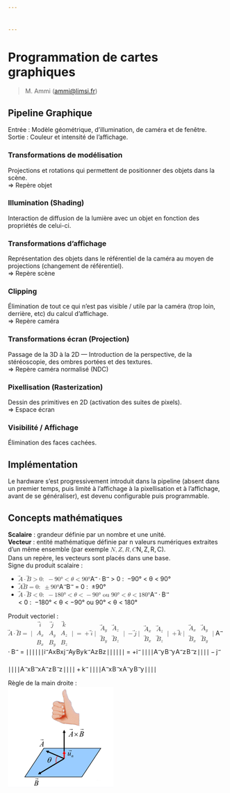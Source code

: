 ```yaml
---


---
```


<h1 id="programmation-de-cartes-graphiques">Programmation de cartes graphiques</h1>
<blockquote>
<p>M. Ammi (<a href="mailto:ammi@limsi.fr">ammi@limsi.fr</a>)</p>
</blockquote>
<h2 id="pipeline-graphique">Pipeline Graphique</h2>
<p>Entrée : Modèle géométrique, d’illumination, de caméra et de fenêtre.<br>
Sortie : Couleur et intensité de l’affichage.</p>
<h3 id="transformations-de-modélisation">Transformations de modélisation</h3>
<p>Projections et rotations qui permettent de positionner des objets dans la scène.<br>
⇒ Repère objet</p>
<h3 id="illumination-shading">Illumination (Shading)</h3>
<p>Interaction de diffusion de la lumière avec un objet en fonction des propriétés de celui-ci.</p>
<h3 id="transformations-daffichage">Transformations d’affichage</h3>
<p>Représentation des objets dans le référentiel de la caméra au moyen de projections (changement de référentiel).<br>
⇒ Repère scène</p>
<h3 id="clipping">Clipping</h3>
<p>Élimination de tout ce qui n’est pas visible / utile par la caméra (trop loin, derrière, etc) du calcul d’affichage.<br>
⇒ Repère caméra</p>
<h3 id="transformations-écran-projection">Transformations écran (Projection)</h3>
<p>Passage de la 3D à la 2D — Introduction de la perspective, de la stéréoscopie, des ombres portées et des textures.<br>
⇒ Repère caméra normalisé (NDC)</p>
<h3 id="pixellisation-rasterization">Pixellisation (Rasterization)</h3>
<p>Dessin des primitives en 2D (activation des suites de pixels).<br>
⇒ Espace écran</p>
<h3 id="visibilité--affichage">Visibilité / Affichage</h3>
<p>Élimination des faces cachées.</p>
<h2 id="implémentation">Implémentation</h2>
<p>Le hardware s’est progressivement introduit dans la pipeline (absent dans un premier temps, puis limité à l’affichage à la pixellisation et à l’affichage, avant de se généraliser), est devenu configurable puis programmable.</p>
<h2 id="concepts-mathématiques">Concepts mathématiques</h2>
<p><strong>Scalaire</strong> : grandeur définie par un nombre et une unité.<br>
<strong>Vecteur</strong> : entité mathématique définie par n valeurs numériques extraites d’un même ensemble (par exemple <span class="katex--inline"><span class="katex"><span class="katex-mathml"><math><semantics><mrow><mi mathvariant="double-struck">N</mi><mo separator="true">,</mo><mi mathvariant="double-struck">Z</mi><mo separator="true">,</mo><mi mathvariant="double-struck">R</mi><mo separator="true">,</mo><mi mathvariant="double-struck">C</mi></mrow><annotation encoding="application/x-tex">\mathbb N, \mathbb Z, \mathbb R, \mathbb C</annotation></semantics></math></span><span class="katex-html" aria-hidden="true"><span class="base"><span class="strut" style="height: 0.88333em; vertical-align: -0.19444em;"></span><span class="mord mathbb">N</span><span class="mpunct">,</span><span class="mspace" style="margin-right: 0.166667em;"></span><span class="mord mathbb">Z</span><span class="mpunct">,</span><span class="mspace" style="margin-right: 0.166667em;"></span><span class="mord mathbb">R</span><span class="mpunct">,</span><span class="mspace" style="margin-right: 0.166667em;"></span><span class="mord mathbb">C</span></span></span></span></span>).<br>
Dans un repère, les vecteurs sont placés dans une base.<br>
Signe du produit scalaire :</p>
<ul>
<li><span class="katex--inline"><span class="katex"><span class="katex-mathml"><math><semantics><mrow><mover accent="true"><mi>A</mi><mo>⃗</mo></mover><mo>⋅</mo><mover accent="true"><mi>B</mi><mo>⃗</mo></mover><mo>&gt;</mo><mn>0</mn><mo>:</mo><mtext>&nbsp;</mtext><mo>−</mo><mn>90</mn><mi mathvariant="normal">°</mi><mo>&lt;</mo><mi>θ</mi><mo>&lt;</mo><mn>90</mn><mi mathvariant="normal">°</mi></mrow><annotation encoding="application/x-tex">\vec A \cdot \vec B \gt 0 : \ -90° \lt \theta \lt 90°</annotation></semantics></math></span><span class="katex-html" aria-hidden="true"><span class="base"><span class="strut" style="height: 0.96633em; vertical-align: 0em;"></span><span class="mord accent"><span class="vlist-t"><span class="vlist-r"><span class="vlist" style="height: 0.96633em;"><span class="" style="top: -3em;"><span class="pstrut" style="height: 3em;"></span><span class="mord mathdefault">A</span></span><span class="" style="top: -3.25233em;"><span class="pstrut" style="height: 3em;"></span><span class="accent-body" style="left: -0.09661em;"><span class="overlay" style="height: 0.714em; width: 0.471em;"><svg width="0.471em" height="0.714em" style="width:0.471em" viewBox="0 0 471 714" preserveAspectRatio="xMinYMin"><path d="M377 20c0-5.333 1.833-10 5.5-14S391 0 397 0c4.667 0 8.667 1.667 12 5
3.333 2.667 6.667 9 10 19 6.667 24.667 20.333 43.667 41 57 7.333 4.667 11
10.667 11 18 0 6-1 10-3 12s-6.667 5-14 9c-28.667 14.667-53.667 35.667-75 63
-1.333 1.333-3.167 3.5-5.5 6.5s-4 4.833-5 5.5c-1 .667-2.5 1.333-4.5 2s-4.333 1
-7 1c-4.667 0-9.167-1.833-13.5-5.5S337 184 337 178c0-12.667 15.667-32.333 47-59
H213l-171-1c-8.667-6-13-12.333-13-19 0-4.667 4.333-11.333 13-20h359
c-16-25.333-24-45-24-59z"></path></svg></span></span></span></span></span></span></span><span class="mspace" style="margin-right: 0.222222em;"></span><span class="mbin">⋅</span><span class="mspace" style="margin-right: 0.222222em;"></span></span><span class="base"><span class="strut" style="height: 1.00543em; vertical-align: -0.0391em;"></span><span class="mord accent"><span class="vlist-t"><span class="vlist-r"><span class="vlist" style="height: 0.96633em;"><span class="" style="top: -3em;"><span class="pstrut" style="height: 3em;"></span><span style="margin-right: 0.05017em;" class="mord mathdefault">B</span></span><span class="" style="top: -3.25233em;"><span class="pstrut" style="height: 3em;"></span><span class="accent-body" style="left: -0.15216em;"><span class="overlay" style="height: 0.714em; width: 0.471em;"><svg width="0.471em" height="0.714em" style="width:0.471em" viewBox="0 0 471 714" preserveAspectRatio="xMinYMin"><path d="M377 20c0-5.333 1.833-10 5.5-14S391 0 397 0c4.667 0 8.667 1.667 12 5
3.333 2.667 6.667 9 10 19 6.667 24.667 20.333 43.667 41 57 7.333 4.667 11
10.667 11 18 0 6-1 10-3 12s-6.667 5-14 9c-28.667 14.667-53.667 35.667-75 63
-1.333 1.333-3.167 3.5-5.5 6.5s-4 4.833-5 5.5c-1 .667-2.5 1.333-4.5 2s-4.333 1
-7 1c-4.667 0-9.167-1.833-13.5-5.5S337 184 337 178c0-12.667 15.667-32.333 47-59
H213l-171-1c-8.667-6-13-12.333-13-19 0-4.667 4.333-11.333 13-20h359
c-16-25.333-24-45-24-59z"></path></svg></span></span></span></span></span></span></span><span class="mspace" style="margin-right: 0.277778em;"></span><span class="mrel">&gt;</span><span class="mspace" style="margin-right: 0.277778em;"></span></span><span class="base"><span class="strut" style="height: 0.64444em; vertical-align: 0em;"></span><span class="mord">0</span><span class="mspace" style="margin-right: 0.277778em;"></span><span class="mrel">:</span><span class="mspace" style="margin-right: 0.277778em;"></span><span class="mspace">&nbsp;</span></span><span class="base"><span class="strut" style="height: 0.77777em; vertical-align: -0.08333em;"></span><span class="mord">−</span><span class="mord">9</span><span class="mord">0</span><span class="mord">°</span><span class="mspace" style="margin-right: 0.277778em;"></span><span class="mrel">&lt;</span><span class="mspace" style="margin-right: 0.277778em;"></span></span><span class="base"><span class="strut" style="height: 0.73354em; vertical-align: -0.0391em;"></span><span style="margin-right: 0.02778em;" class="mord mathdefault">θ</span><span class="mspace" style="margin-right: 0.277778em;"></span><span class="mrel">&lt;</span><span class="mspace" style="margin-right: 0.277778em;"></span></span><span class="base"><span class="strut" style="height: 0.69444em; vertical-align: 0em;"></span><span class="mord">9</span><span class="mord">0</span><span class="mord">°</span></span></span></span></span></li>
<li><span class="katex--inline"><span class="katex"><span class="katex-mathml"><math><semantics><mrow><mover accent="true"><mi>A</mi><mo>⃗</mo></mover><mover accent="true"><mi>B</mi><mo>⃗</mo></mover><mo>=</mo><mn>0</mn><mo>:</mo><mtext>&nbsp;</mtext><mo>±</mo><mn>90</mn><mi mathvariant="normal">°</mi></mrow><annotation encoding="application/x-tex">\vec A  \vec B = 0 : \ \pm 90°</annotation></semantics></math></span><span class="katex-html" aria-hidden="true"><span class="base"><span class="strut" style="height: 0.96633em; vertical-align: 0em;"></span><span class="mord accent"><span class="vlist-t"><span class="vlist-r"><span class="vlist" style="height: 0.96633em;"><span class="" style="top: -3em;"><span class="pstrut" style="height: 3em;"></span><span class="mord mathdefault">A</span></span><span class="" style="top: -3.25233em;"><span class="pstrut" style="height: 3em;"></span><span class="accent-body" style="left: -0.09661em;"><span class="overlay" style="height: 0.714em; width: 0.471em;"><svg width="0.471em" height="0.714em" style="width:0.471em" viewBox="0 0 471 714" preserveAspectRatio="xMinYMin"><path d="M377 20c0-5.333 1.833-10 5.5-14S391 0 397 0c4.667 0 8.667 1.667 12 5
3.333 2.667 6.667 9 10 19 6.667 24.667 20.333 43.667 41 57 7.333 4.667 11
10.667 11 18 0 6-1 10-3 12s-6.667 5-14 9c-28.667 14.667-53.667 35.667-75 63
-1.333 1.333-3.167 3.5-5.5 6.5s-4 4.833-5 5.5c-1 .667-2.5 1.333-4.5 2s-4.333 1
-7 1c-4.667 0-9.167-1.833-13.5-5.5S337 184 337 178c0-12.667 15.667-32.333 47-59
H213l-171-1c-8.667-6-13-12.333-13-19 0-4.667 4.333-11.333 13-20h359
c-16-25.333-24-45-24-59z"></path></svg></span></span></span></span></span></span></span><span class="mord accent"><span class="vlist-t"><span class="vlist-r"><span class="vlist" style="height: 0.96633em;"><span class="" style="top: -3em;"><span class="pstrut" style="height: 3em;"></span><span style="margin-right: 0.05017em;" class="mord mathdefault">B</span></span><span class="" style="top: -3.25233em;"><span class="pstrut" style="height: 3em;"></span><span class="accent-body" style="left: -0.15216em;"><span class="overlay" style="height: 0.714em; width: 0.471em;"><svg width="0.471em" height="0.714em" style="width:0.471em" viewBox="0 0 471 714" preserveAspectRatio="xMinYMin"><path d="M377 20c0-5.333 1.833-10 5.5-14S391 0 397 0c4.667 0 8.667 1.667 12 5
3.333 2.667 6.667 9 10 19 6.667 24.667 20.333 43.667 41 57 7.333 4.667 11
10.667 11 18 0 6-1 10-3 12s-6.667 5-14 9c-28.667 14.667-53.667 35.667-75 63
-1.333 1.333-3.167 3.5-5.5 6.5s-4 4.833-5 5.5c-1 .667-2.5 1.333-4.5 2s-4.333 1
-7 1c-4.667 0-9.167-1.833-13.5-5.5S337 184 337 178c0-12.667 15.667-32.333 47-59
H213l-171-1c-8.667-6-13-12.333-13-19 0-4.667 4.333-11.333 13-20h359
c-16-25.333-24-45-24-59z"></path></svg></span></span></span></span></span></span></span><span class="mspace" style="margin-right: 0.277778em;"></span><span class="mrel">=</span><span class="mspace" style="margin-right: 0.277778em;"></span></span><span class="base"><span class="strut" style="height: 0.64444em; vertical-align: 0em;"></span><span class="mord">0</span><span class="mspace" style="margin-right: 0.277778em;"></span><span class="mrel">:</span><span class="mspace" style="margin-right: 0.277778em;"></span><span class="mspace">&nbsp;</span></span><span class="base"><span class="strut" style="height: 0.77777em; vertical-align: -0.08333em;"></span><span class="mord">±</span><span class="mord">9</span><span class="mord">0</span><span class="mord">°</span></span></span></span></span></li>
<li><span class="katex--inline"><span class="katex"><span class="katex-mathml"><math><semantics><mrow><mover accent="true"><mi>A</mi><mo>⃗</mo></mover><mo>⋅</mo><mover accent="true"><mi>B</mi><mo>⃗</mo></mover><mo>&lt;</mo><mn>0</mn><mo>:</mo><mtext>&nbsp;</mtext><mo>−</mo><mn>180</mn><mi mathvariant="normal">°</mi><mo>&lt;</mo><mi>θ</mi><mo>&lt;</mo><mo>−</mo><mn>90</mn><mi mathvariant="normal">°</mi><mtext>&nbsp;ou&nbsp;</mtext><mn>90</mn><mi mathvariant="normal">°</mi><mo>&lt;</mo><mi>θ</mi><mo>&lt;</mo><mn>180</mn><mi mathvariant="normal">°</mi></mrow><annotation encoding="application/x-tex">\vec A \cdot \vec B \lt 0 : \ -180° \lt \theta \lt -90° \text{ ou } 90° \lt \theta \lt 180°</annotation></semantics></math></span><span class="katex-html" aria-hidden="true"><span class="base"><span class="strut" style="height: 0.96633em; vertical-align: 0em;"></span><span class="mord accent"><span class="vlist-t"><span class="vlist-r"><span class="vlist" style="height: 0.96633em;"><span class="" style="top: -3em;"><span class="pstrut" style="height: 3em;"></span><span class="mord mathdefault">A</span></span><span class="" style="top: -3.25233em;"><span class="pstrut" style="height: 3em;"></span><span class="accent-body" style="left: -0.09661em;"><span class="overlay" style="height: 0.714em; width: 0.471em;"><svg width="0.471em" height="0.714em" style="width:0.471em" viewBox="0 0 471 714" preserveAspectRatio="xMinYMin"><path d="M377 20c0-5.333 1.833-10 5.5-14S391 0 397 0c4.667 0 8.667 1.667 12 5
3.333 2.667 6.667 9 10 19 6.667 24.667 20.333 43.667 41 57 7.333 4.667 11
10.667 11 18 0 6-1 10-3 12s-6.667 5-14 9c-28.667 14.667-53.667 35.667-75 63
-1.333 1.333-3.167 3.5-5.5 6.5s-4 4.833-5 5.5c-1 .667-2.5 1.333-4.5 2s-4.333 1
-7 1c-4.667 0-9.167-1.833-13.5-5.5S337 184 337 178c0-12.667 15.667-32.333 47-59
H213l-171-1c-8.667-6-13-12.333-13-19 0-4.667 4.333-11.333 13-20h359
c-16-25.333-24-45-24-59z"></path></svg></span></span></span></span></span></span></span><span class="mspace" style="margin-right: 0.222222em;"></span><span class="mbin">⋅</span><span class="mspace" style="margin-right: 0.222222em;"></span></span><span class="base"><span class="strut" style="height: 1.00543em; vertical-align: -0.0391em;"></span><span class="mord accent"><span class="vlist-t"><span class="vlist-r"><span class="vlist" style="height: 0.96633em;"><span class="" style="top: -3em;"><span class="pstrut" style="height: 3em;"></span><span style="margin-right: 0.05017em;" class="mord mathdefault">B</span></span><span class="" style="top: -3.25233em;"><span class="pstrut" style="height: 3em;"></span><span class="accent-body" style="left: -0.15216em;"><span class="overlay" style="height: 0.714em; width: 0.471em;"><svg width="0.471em" height="0.714em" style="width:0.471em" viewBox="0 0 471 714" preserveAspectRatio="xMinYMin"><path d="M377 20c0-5.333 1.833-10 5.5-14S391 0 397 0c4.667 0 8.667 1.667 12 5
3.333 2.667 6.667 9 10 19 6.667 24.667 20.333 43.667 41 57 7.333 4.667 11
10.667 11 18 0 6-1 10-3 12s-6.667 5-14 9c-28.667 14.667-53.667 35.667-75 63
-1.333 1.333-3.167 3.5-5.5 6.5s-4 4.833-5 5.5c-1 .667-2.5 1.333-4.5 2s-4.333 1
-7 1c-4.667 0-9.167-1.833-13.5-5.5S337 184 337 178c0-12.667 15.667-32.333 47-59
H213l-171-1c-8.667-6-13-12.333-13-19 0-4.667 4.333-11.333 13-20h359
c-16-25.333-24-45-24-59z"></path></svg></span></span></span></span></span></span></span><span class="mspace" style="margin-right: 0.277778em;"></span><span class="mrel">&lt;</span><span class="mspace" style="margin-right: 0.277778em;"></span></span><span class="base"><span class="strut" style="height: 0.64444em; vertical-align: 0em;"></span><span class="mord">0</span><span class="mspace" style="margin-right: 0.277778em;"></span><span class="mrel">:</span><span class="mspace" style="margin-right: 0.277778em;"></span><span class="mspace">&nbsp;</span></span><span class="base"><span class="strut" style="height: 0.77777em; vertical-align: -0.08333em;"></span><span class="mord">−</span><span class="mord">1</span><span class="mord">8</span><span class="mord">0</span><span class="mord">°</span><span class="mspace" style="margin-right: 0.277778em;"></span><span class="mrel">&lt;</span><span class="mspace" style="margin-right: 0.277778em;"></span></span><span class="base"><span class="strut" style="height: 0.73354em; vertical-align: -0.0391em;"></span><span style="margin-right: 0.02778em;" class="mord mathdefault">θ</span><span class="mspace" style="margin-right: 0.277778em;"></span><span class="mrel">&lt;</span><span class="mspace" style="margin-right: 0.277778em;"></span></span><span class="base"><span class="strut" style="height: 0.77777em; vertical-align: -0.08333em;"></span><span class="mord">−</span><span class="mord">9</span><span class="mord">0</span><span class="mord">°</span><span class="mord text"><span class="mord">&nbsp;ou&nbsp;</span></span><span class="mord">9</span><span class="mord">0</span><span class="mord">°</span><span class="mspace" style="margin-right: 0.277778em;"></span><span class="mrel">&lt;</span><span class="mspace" style="margin-right: 0.277778em;"></span></span><span class="base"><span class="strut" style="height: 0.73354em; vertical-align: -0.0391em;"></span><span style="margin-right: 0.02778em;" class="mord mathdefault">θ</span><span class="mspace" style="margin-right: 0.277778em;"></span><span class="mrel">&lt;</span><span class="mspace" style="margin-right: 0.277778em;"></span></span><span class="base"><span class="strut" style="height: 0.69444em; vertical-align: 0em;"></span><span class="mord">1</span><span class="mord">8</span><span class="mord">0</span><span class="mord">°</span></span></span></span></span></li>
</ul>
<p>Produit vectoriel :<br>
<span class="katex--display"><span class="katex-display"><span class="katex"><span class="katex-mathml"><math><semantics><mrow><mover accent="true"><mi>A</mi><mo>⃗</mo></mover><mo>⋅</mo><mover accent="true"><mi>B</mi><mo>⃗</mo></mover><mo>=</mo><mrow><mo fence="true">∣</mo><mtable rowspacing="0.15999999999999992em" columnspacing="1em"><mtr><mtd><mstyle displaystyle="false" scriptlevel="0"><mover accent="true"><mi>i</mi><mo>⃗</mo></mover></mstyle></mtd><mtd><mstyle displaystyle="false" scriptlevel="0"><mover accent="true"><mi>j</mi><mo>⃗</mo></mover></mstyle></mtd><mtd><mstyle displaystyle="false" scriptlevel="0"><mover accent="true"><mi>k</mi><mo>⃗</mo></mover></mstyle></mtd></mtr><mtr><mtd><mstyle displaystyle="false" scriptlevel="0"><msub><mi>A</mi><mi>x</mi></msub></mstyle></mtd><mtd><mstyle displaystyle="false" scriptlevel="0"><msub><mi>A</mi><mi>y</mi></msub></mstyle></mtd><mtd><mstyle displaystyle="false" scriptlevel="0"><msub><mi>A</mi><mi>z</mi></msub></mstyle></mtd></mtr><mtr><mtd><mstyle displaystyle="false" scriptlevel="0"><msub><mi>B</mi><mi>x</mi></msub></mstyle></mtd><mtd><mstyle displaystyle="false" scriptlevel="0"><msub><mi>B</mi><mi>y</mi></msub></mstyle></mtd><mtd><mstyle displaystyle="false" scriptlevel="0"><msub><mi>B</mi><mi>z</mi></msub></mstyle></mtd></mtr></mtable><mo fence="true">∣</mo></mrow><mo>=</mo><mo>+</mo><mover accent="true"><mi>i</mi><mo>⃗</mo></mover><mrow><mo fence="true">∣</mo><mtable rowspacing="0.15999999999999992em" columnspacing="1em"><mtr><mtd><mstyle displaystyle="false" scriptlevel="0"><msub><mover accent="true"><mi>A</mi><mo>⃗</mo></mover><mi>y</mi></msub></mstyle></mtd><mtd><mstyle displaystyle="false" scriptlevel="0"><msub><mover accent="true"><mi>A</mi><mo>⃗</mo></mover><mi>z</mi></msub></mstyle></mtd></mtr><mtr><mtd><mstyle displaystyle="false" scriptlevel="0"><msub><mover accent="true"><mi>B</mi><mo>⃗</mo></mover><mi>y</mi></msub></mstyle></mtd><mtd><mstyle displaystyle="false" scriptlevel="0"><msub><mover accent="true"><mi>B</mi><mo>⃗</mo></mover><mi>z</mi></msub></mstyle></mtd></mtr></mtable><mo fence="true">∣</mo></mrow><mo>−</mo><mover accent="true"><mi>j</mi><mo>⃗</mo></mover><mrow><mo fence="true">∣</mo><mtable rowspacing="0.15999999999999992em" columnspacing="1em"><mtr><mtd><mstyle displaystyle="false" scriptlevel="0"><msub><mover accent="true"><mi>A</mi><mo>⃗</mo></mover><mi>x</mi></msub></mstyle></mtd><mtd><mstyle displaystyle="false" scriptlevel="0"><msub><mover accent="true"><mi>A</mi><mo>⃗</mo></mover><mi>z</mi></msub></mstyle></mtd></mtr><mtr><mtd><mstyle displaystyle="false" scriptlevel="0"><msub><mover accent="true"><mi>B</mi><mo>⃗</mo></mover><mi>x</mi></msub></mstyle></mtd><mtd><mstyle displaystyle="false" scriptlevel="0"><msub><mover accent="true"><mi>B</mi><mo>⃗</mo></mover><mi>z</mi></msub></mstyle></mtd></mtr></mtable><mo fence="true">∣</mo></mrow><mo>+</mo><mover accent="true"><mi>k</mi><mo>⃗</mo></mover><mrow><mo fence="true">∣</mo><mtable rowspacing="0.15999999999999992em" columnspacing="1em"><mtr><mtd><mstyle displaystyle="false" scriptlevel="0"><msub><mover accent="true"><mi>A</mi><mo>⃗</mo></mover><mi>x</mi></msub></mstyle></mtd><mtd><mstyle displaystyle="false" scriptlevel="0"><msub><mover accent="true"><mi>A</mi><mo>⃗</mo></mover><mi>y</mi></msub></mstyle></mtd></mtr><mtr><mtd><mstyle displaystyle="false" scriptlevel="0"><msub><mover accent="true"><mi>B</mi><mo>⃗</mo></mover><mi>x</mi></msub></mstyle></mtd><mtd><mstyle displaystyle="false" scriptlevel="0"><msub><mover accent="true"><mi>B</mi><mo>⃗</mo></mover><mi>y</mi></msub></mstyle></mtd></mtr></mtable><mo fence="true">∣</mo></mrow></mrow><annotation encoding="application/x-tex"> \vec A \cdot \vec B = \left |
\begin{matrix}
\vec i &amp; \vec j &amp; \vec k \\
A_x &amp; A_y &amp; A_z \\ 
B_x &amp; B_y &amp; B_z
\end{matrix} \right | = + \vec i \left |
\begin{matrix}
\vec A_y &amp; \vec A_z \\
\vec B_y &amp; \vec B_z
\end{matrix} \right | - \vec j \left | \begin{matrix}
\vec A_x &amp; \vec A_z \\
\vec B_x &amp; \vec B_z
\end{matrix} \right | + \vec k \left |
\begin{matrix}
\vec A_x &amp; \vec A_y \\
\vec B_x &amp; \vec B_y
\end{matrix} \right |
</annotation></semantics></math></span><span class="katex-html" aria-hidden="true"><span class="base"><span class="strut" style="height: 0.96633em; vertical-align: 0em;"></span><span class="mord accent"><span class="vlist-t"><span class="vlist-r"><span class="vlist" style="height: 0.96633em;"><span class="" style="top: -3em;"><span class="pstrut" style="height: 3em;"></span><span class="mord mathdefault">A</span></span><span class="" style="top: -3.25233em;"><span class="pstrut" style="height: 3em;"></span><span class="accent-body" style="left: -0.09661em;"><span class="overlay" style="height: 0.714em; width: 0.471em;"><svg width="0.471em" height="0.714em" style="width:0.471em" viewBox="0 0 471 714" preserveAspectRatio="xMinYMin"><path d="M377 20c0-5.333 1.833-10 5.5-14S391 0 397 0c4.667 0 8.667 1.667 12 5
3.333 2.667 6.667 9 10 19 6.667 24.667 20.333 43.667 41 57 7.333 4.667 11
10.667 11 18 0 6-1 10-3 12s-6.667 5-14 9c-28.667 14.667-53.667 35.667-75 63
-1.333 1.333-3.167 3.5-5.5 6.5s-4 4.833-5 5.5c-1 .667-2.5 1.333-4.5 2s-4.333 1
-7 1c-4.667 0-9.167-1.833-13.5-5.5S337 184 337 178c0-12.667 15.667-32.333 47-59
H213l-171-1c-8.667-6-13-12.333-13-19 0-4.667 4.333-11.333 13-20h359
c-16-25.333-24-45-24-59z"></path></svg></span></span></span></span></span></span></span><span class="mspace" style="margin-right: 0.222222em;"></span><span class="mbin">⋅</span><span class="mspace" style="margin-right: 0.222222em;"></span></span><span class="base"><span class="strut" style="height: 0.96633em; vertical-align: 0em;"></span><span class="mord accent"><span class="vlist-t"><span class="vlist-r"><span class="vlist" style="height: 0.96633em;"><span class="" style="top: -3em;"><span class="pstrut" style="height: 3em;"></span><span style="margin-right: 0.05017em;" class="mord mathdefault">B</span></span><span class="" style="top: -3.25233em;"><span class="pstrut" style="height: 3em;"></span><span class="accent-body" style="left: -0.15216em;"><span class="overlay" style="height: 0.714em; width: 0.471em;"><svg width="0.471em" height="0.714em" style="width:0.471em" viewBox="0 0 471 714" preserveAspectRatio="xMinYMin"><path d="M377 20c0-5.333 1.833-10 5.5-14S391 0 397 0c4.667 0 8.667 1.667 12 5
3.333 2.667 6.667 9 10 19 6.667 24.667 20.333 43.667 41 57 7.333 4.667 11
10.667 11 18 0 6-1 10-3 12s-6.667 5-14 9c-28.667 14.667-53.667 35.667-75 63
-1.333 1.333-3.167 3.5-5.5 6.5s-4 4.833-5 5.5c-1 .667-2.5 1.333-4.5 2s-4.333 1
-7 1c-4.667 0-9.167-1.833-13.5-5.5S337 184 337 178c0-12.667 15.667-32.333 47-59
H213l-171-1c-8.667-6-13-12.333-13-19 0-4.667 4.333-11.333 13-20h359
c-16-25.333-24-45-24-59z"></path></svg></span></span></span></span></span></span></span><span class="mspace" style="margin-right: 0.277778em;"></span><span class="mrel">=</span><span class="mspace" style="margin-right: 0.277778em;"></span></span><span class="base"><span class="strut" style="height: 3.73744em; vertical-align: -1.61872em;"></span><span class="minner"><span class="mopen"><span class="delimsizing mult"><span class="vlist-t vlist-t2"><span class="vlist-r"><span class="vlist" style="height: 2.08597em;"><span class="" style="top: -1.05597em;"><span class="pstrut" style="height: 2.606em;"></span><span class="delimsizinginner delim-size1"><span class="">∣</span></span></span><span class="" style="top: -1.66197em;"><span class="pstrut" style="height: 2.606em;"></span><span class="delimsizinginner delim-size1"><span class="">∣</span></span></span><span class="" style="top: -2.26797em;"><span class="pstrut" style="height: 2.606em;"></span><span class="delimsizinginner delim-size1"><span class="">∣</span></span></span><span class="" style="top: -2.87397em;"><span class="pstrut" style="height: 2.606em;"></span><span class="delimsizinginner delim-size1"><span class="">∣</span></span></span><span class="" style="top: -3.47997em;"><span class="pstrut" style="height: 2.606em;"></span><span class="delimsizinginner delim-size1"><span class="">∣</span></span></span><span class="" style="top: -4.08597em;"><span class="pstrut" style="height: 2.606em;"></span><span class="delimsizinginner delim-size1"><span class="">∣</span></span></span></span><span class="vlist-s">​</span></span><span class="vlist-r"><span class="vlist" style="height: 1.55003em;"><span class=""></span></span></span></span></span></span><span class="mord"><span class="mtable"><span class="col-align-c"><span class="vlist-t vlist-t2"><span class="vlist-r"><span class="vlist" style="height: 2.11872em;"><span class="" style="top: -4.14128em;"><span class="pstrut" style="height: 3em;"></span><span class="mord"><span class="mord accent"><span class="vlist-t"><span class="vlist-r"><span class="vlist" style="height: 0.94252em;"><span class="" style="top: -3em;"><span class="pstrut" style="height: 3em;"></span><span class="mord mathdefault">i</span></span><span class="" style="top: -3.22852em;"><span class="pstrut" style="height: 3em;"></span><span class="accent-body" style="left: -0.2355em;"><span class="overlay" style="height: 0.714em; width: 0.471em;"><svg width="0.471em" height="0.714em" style="width:0.471em" viewBox="0 0 471 714" preserveAspectRatio="xMinYMin"><path d="M377 20c0-5.333 1.833-10 5.5-14S391 0 397 0c4.667 0 8.667 1.667 12 5
3.333 2.667 6.667 9 10 19 6.667 24.667 20.333 43.667 41 57 7.333 4.667 11
10.667 11 18 0 6-1 10-3 12s-6.667 5-14 9c-28.667 14.667-53.667 35.667-75 63
-1.333 1.333-3.167 3.5-5.5 6.5s-4 4.833-5 5.5c-1 .667-2.5 1.333-4.5 2s-4.333 1
-7 1c-4.667 0-9.167-1.833-13.5-5.5S337 184 337 178c0-12.667 15.667-32.333 47-59
H213l-171-1c-8.667-6-13-12.333-13-19 0-4.667 4.333-11.333 13-20h359
c-16-25.333-24-45-24-59z"></path></svg></span></span></span></span></span></span></span></span></span><span class="" style="top: -2.94128em;"><span class="pstrut" style="height: 3em;"></span><span class="mord"><span class="mord"><span class="mord mathdefault">A</span><span class="msupsub"><span class="vlist-t vlist-t2"><span class="vlist-r"><span class="vlist" style="height: 0.151392em;"><span class="" style="top: -2.55em; margin-left: 0em; margin-right: 0.05em;"><span class="pstrut" style="height: 2.7em;"></span><span class="sizing reset-size6 size3 mtight"><span class="mord mathdefault mtight">x</span></span></span></span><span class="vlist-s">​</span></span><span class="vlist-r"><span class="vlist" style="height: 0.15em;"><span class=""></span></span></span></span></span></span></span></span><span class="" style="top: -1.74128em;"><span class="pstrut" style="height: 3em;"></span><span class="mord"><span class="mord"><span style="margin-right: 0.05017em;" class="mord mathdefault">B</span><span class="msupsub"><span class="vlist-t vlist-t2"><span class="vlist-r"><span class="vlist" style="height: 0.151392em;"><span class="" style="top: -2.55em; margin-left: -0.05017em; margin-right: 0.05em;"><span class="pstrut" style="height: 2.7em;"></span><span class="sizing reset-size6 size3 mtight"><span class="mord mathdefault mtight">x</span></span></span></span><span class="vlist-s">​</span></span><span class="vlist-r"><span class="vlist" style="height: 0.15em;"><span class=""></span></span></span></span></span></span></span></span></span><span class="vlist-s">​</span></span><span class="vlist-r"><span class="vlist" style="height: 1.61872em;"><span class=""></span></span></span></span></span><span class="arraycolsep" style="width: 0.5em;"></span><span class="arraycolsep" style="width: 0.5em;"></span><span class="col-align-c"><span class="vlist-t vlist-t2"><span class="vlist-r"><span class="vlist" style="height: 2.11872em;"><span class="" style="top: -4.14128em;"><span class="pstrut" style="height: 3em;"></span><span class="mord"><span class="mord accent"><span class="vlist-t vlist-t2"><span class="vlist-r"><span class="vlist" style="height: 0.94252em;"><span class="" style="top: -3em;"><span class="pstrut" style="height: 3em;"></span><span style="margin-right: 0.05724em;" class="mord mathdefault">j</span></span><span class="" style="top: -3.22852em;"><span class="pstrut" style="height: 3em;"></span><span class="accent-body" style="left: -0.2355em;"><span class="overlay" style="height: 0.714em; width: 0.471em;"><svg width="0.471em" height="0.714em" style="width:0.471em" viewBox="0 0 471 714" preserveAspectRatio="xMinYMin"><path d="M377 20c0-5.333 1.833-10 5.5-14S391 0 397 0c4.667 0 8.667 1.667 12 5
3.333 2.667 6.667 9 10 19 6.667 24.667 20.333 43.667 41 57 7.333 4.667 11
10.667 11 18 0 6-1 10-3 12s-6.667 5-14 9c-28.667 14.667-53.667 35.667-75 63
-1.333 1.333-3.167 3.5-5.5 6.5s-4 4.833-5 5.5c-1 .667-2.5 1.333-4.5 2s-4.333 1
-7 1c-4.667 0-9.167-1.833-13.5-5.5S337 184 337 178c0-12.667 15.667-32.333 47-59
H213l-171-1c-8.667-6-13-12.333-13-19 0-4.667 4.333-11.333 13-20h359
c-16-25.333-24-45-24-59z"></path></svg></span></span></span></span><span class="vlist-s">​</span></span><span class="vlist-r"><span class="vlist" style="height: 0.19444em;"><span class=""></span></span></span></span></span></span></span><span class="" style="top: -2.94128em;"><span class="pstrut" style="height: 3em;"></span><span class="mord"><span class="mord"><span class="mord mathdefault">A</span><span class="msupsub"><span class="vlist-t vlist-t2"><span class="vlist-r"><span class="vlist" style="height: 0.151392em;"><span class="" style="top: -2.55em; margin-left: 0em; margin-right: 0.05em;"><span class="pstrut" style="height: 2.7em;"></span><span class="sizing reset-size6 size3 mtight"><span style="margin-right: 0.03588em;" class="mord mathdefault mtight">y</span></span></span></span><span class="vlist-s">​</span></span><span class="vlist-r"><span class="vlist" style="height: 0.286108em;"><span class=""></span></span></span></span></span></span></span></span><span class="" style="top: -1.74128em;"><span class="pstrut" style="height: 3em;"></span><span class="mord"><span class="mord"><span style="margin-right: 0.05017em;" class="mord mathdefault">B</span><span class="msupsub"><span class="vlist-t vlist-t2"><span class="vlist-r"><span class="vlist" style="height: 0.151392em;"><span class="" style="top: -2.55em; margin-left: -0.05017em; margin-right: 0.05em;"><span class="pstrut" style="height: 2.7em;"></span><span class="sizing reset-size6 size3 mtight"><span style="margin-right: 0.03588em;" class="mord mathdefault mtight">y</span></span></span></span><span class="vlist-s">​</span></span><span class="vlist-r"><span class="vlist" style="height: 0.286108em;"><span class=""></span></span></span></span></span></span></span></span></span><span class="vlist-s">​</span></span><span class="vlist-r"><span class="vlist" style="height: 1.61872em;"><span class=""></span></span></span></span></span><span class="arraycolsep" style="width: 0.5em;"></span><span class="arraycolsep" style="width: 0.5em;"></span><span class="col-align-c"><span class="vlist-t vlist-t2"><span class="vlist-r"><span class="vlist" style="height: 2.11872em;"><span class="" style="top: -4.14128em;"><span class="pstrut" style="height: 3em;"></span><span class="mord"><span class="mord accent"><span class="vlist-t"><span class="vlist-r"><span class="vlist" style="height: 0.97744em;"><span class="" style="top: -3em;"><span class="pstrut" style="height: 3em;"></span><span style="margin-right: 0.03148em;" class="mord mathdefault">k</span></span><span class="" style="top: -3.26344em;"><span class="pstrut" style="height: 3em;"></span><span class="accent-body" style="left: -0.2355em;"><span class="overlay" style="height: 0.714em; width: 0.471em;"><svg width="0.471em" height="0.714em" style="width:0.471em" viewBox="0 0 471 714" preserveAspectRatio="xMinYMin"><path d="M377 20c0-5.333 1.833-10 5.5-14S391 0 397 0c4.667 0 8.667 1.667 12 5
3.333 2.667 6.667 9 10 19 6.667 24.667 20.333 43.667 41 57 7.333 4.667 11
10.667 11 18 0 6-1 10-3 12s-6.667 5-14 9c-28.667 14.667-53.667 35.667-75 63
-1.333 1.333-3.167 3.5-5.5 6.5s-4 4.833-5 5.5c-1 .667-2.5 1.333-4.5 2s-4.333 1
-7 1c-4.667 0-9.167-1.833-13.5-5.5S337 184 337 178c0-12.667 15.667-32.333 47-59
H213l-171-1c-8.667-6-13-12.333-13-19 0-4.667 4.333-11.333 13-20h359
c-16-25.333-24-45-24-59z"></path></svg></span></span></span></span></span></span></span></span></span><span class="" style="top: -2.94128em;"><span class="pstrut" style="height: 3em;"></span><span class="mord"><span class="mord"><span class="mord mathdefault">A</span><span class="msupsub"><span class="vlist-t vlist-t2"><span class="vlist-r"><span class="vlist" style="height: 0.151392em;"><span class="" style="top: -2.55em; margin-left: 0em; margin-right: 0.05em;"><span class="pstrut" style="height: 2.7em;"></span><span class="sizing reset-size6 size3 mtight"><span style="margin-right: 0.04398em;" class="mord mathdefault mtight">z</span></span></span></span><span class="vlist-s">​</span></span><span class="vlist-r"><span class="vlist" style="height: 0.15em;"><span class=""></span></span></span></span></span></span></span></span><span class="" style="top: -1.74128em;"><span class="pstrut" style="height: 3em;"></span><span class="mord"><span class="mord"><span style="margin-right: 0.05017em;" class="mord mathdefault">B</span><span class="msupsub"><span class="vlist-t vlist-t2"><span class="vlist-r"><span class="vlist" style="height: 0.151392em;"><span class="" style="top: -2.55em; margin-left: -0.05017em; margin-right: 0.05em;"><span class="pstrut" style="height: 2.7em;"></span><span class="sizing reset-size6 size3 mtight"><span style="margin-right: 0.04398em;" class="mord mathdefault mtight">z</span></span></span></span><span class="vlist-s">​</span></span><span class="vlist-r"><span class="vlist" style="height: 0.15em;"><span class=""></span></span></span></span></span></span></span></span></span><span class="vlist-s">​</span></span><span class="vlist-r"><span class="vlist" style="height: 1.61872em;"><span class=""></span></span></span></span></span></span></span><span class="mclose"><span class="delimsizing mult"><span class="vlist-t vlist-t2"><span class="vlist-r"><span class="vlist" style="height: 2.08597em;"><span class="" style="top: -1.05597em;"><span class="pstrut" style="height: 2.606em;"></span><span class="delimsizinginner delim-size1"><span class="">∣</span></span></span><span class="" style="top: -1.66197em;"><span class="pstrut" style="height: 2.606em;"></span><span class="delimsizinginner delim-size1"><span class="">∣</span></span></span><span class="" style="top: -2.26797em;"><span class="pstrut" style="height: 2.606em;"></span><span class="delimsizinginner delim-size1"><span class="">∣</span></span></span><span class="" style="top: -2.87397em;"><span class="pstrut" style="height: 2.606em;"></span><span class="delimsizinginner delim-size1"><span class="">∣</span></span></span><span class="" style="top: -3.47997em;"><span class="pstrut" style="height: 2.606em;"></span><span class="delimsizinginner delim-size1"><span class="">∣</span></span></span><span class="" style="top: -4.08597em;"><span class="pstrut" style="height: 2.606em;"></span><span class="delimsizinginner delim-size1"><span class="">∣</span></span></span></span><span class="vlist-s">​</span></span><span class="vlist-r"><span class="vlist" style="height: 1.55003em;"><span class=""></span></span></span></span></span></span></span><span class="mspace" style="margin-right: 0.277778em;"></span><span class="mrel">=</span><span class="mspace" style="margin-right: 0.277778em;"></span></span><span class="base"><span class="strut" style="height: 2.65266em; vertical-align: -1.07633em;"></span><span class="mord">+</span><span class="mord accent"><span class="vlist-t"><span class="vlist-r"><span class="vlist" style="height: 0.94252em;"><span class="" style="top: -3em;"><span class="pstrut" style="height: 3em;"></span><span class="mord mathdefault">i</span></span><span class="" style="top: -3.22852em;"><span class="pstrut" style="height: 3em;"></span><span class="accent-body" style="left: -0.2355em;"><span class="overlay" style="height: 0.714em; width: 0.471em;"><svg width="0.471em" height="0.714em" style="width:0.471em" viewBox="0 0 471 714" preserveAspectRatio="xMinYMin"><path d="M377 20c0-5.333 1.833-10 5.5-14S391 0 397 0c4.667 0 8.667 1.667 12 5
3.333 2.667 6.667 9 10 19 6.667 24.667 20.333 43.667 41 57 7.333 4.667 11
10.667 11 18 0 6-1 10-3 12s-6.667 5-14 9c-28.667 14.667-53.667 35.667-75 63
-1.333 1.333-3.167 3.5-5.5 6.5s-4 4.833-5 5.5c-1 .667-2.5 1.333-4.5 2s-4.333 1
-7 1c-4.667 0-9.167-1.833-13.5-5.5S337 184 337 178c0-12.667 15.667-32.333 47-59
H213l-171-1c-8.667-6-13-12.333-13-19 0-4.667 4.333-11.333 13-20h359
c-16-25.333-24-45-24-59z"></path></svg></span></span></span></span></span></span></span><span class="mspace" style="margin-right: 0.166667em;"></span><span class="minner"><span class="mopen"><span class="delimsizing mult"><span class="vlist-t vlist-t2"><span class="vlist-r"><span class="vlist" style="height: 1.47398em;"><span class="" style="top: -1.65598em;"><span class="pstrut" style="height: 2.606em;"></span><span class="delimsizinginner delim-size1"><span class="">∣</span></span></span><span class="" style="top: -2.26198em;"><span class="pstrut" style="height: 2.606em;"></span><span class="delimsizinginner delim-size1"><span class="">∣</span></span></span><span class="" style="top: -2.86798em;"><span class="pstrut" style="height: 2.606em;"></span><span class="delimsizinginner delim-size1"><span class="">∣</span></span></span><span class="" style="top: -3.47398em;"><span class="pstrut" style="height: 2.606em;"></span><span class="delimsizinginner delim-size1"><span class="">∣</span></span></span></span><span class="vlist-s">​</span></span><span class="vlist-r"><span class="vlist" style="height: 0.95002em;"><span class=""></span></span></span></span></span></span><span class="mord"><span class="mtable"><span class="col-align-c"><span class="vlist-t vlist-t2"><span class="vlist-r"><span class="vlist" style="height: 1.57633em;"><span class="" style="top: -3.61em;"><span class="pstrut" style="height: 3em;"></span><span class="mord"><span class="mord"><span class="mord accent"><span class="vlist-t"><span class="vlist-r"><span class="vlist" style="height: 0.96633em;"><span class="" style="top: -3em;"><span class="pstrut" style="height: 3em;"></span><span class="mord mathdefault">A</span></span><span class="" style="top: -3.25233em;"><span class="pstrut" style="height: 3em;"></span><span class="accent-body" style="left: -0.09661em;"><span class="overlay" style="height: 0.714em; width: 0.471em;"><svg width="0.471em" height="0.714em" style="width:0.471em" viewBox="0 0 471 714" preserveAspectRatio="xMinYMin"><path d="M377 20c0-5.333 1.833-10 5.5-14S391 0 397 0c4.667 0 8.667 1.667 12 5
3.333 2.667 6.667 9 10 19 6.667 24.667 20.333 43.667 41 57 7.333 4.667 11
10.667 11 18 0 6-1 10-3 12s-6.667 5-14 9c-28.667 14.667-53.667 35.667-75 63
-1.333 1.333-3.167 3.5-5.5 6.5s-4 4.833-5 5.5c-1 .667-2.5 1.333-4.5 2s-4.333 1
-7 1c-4.667 0-9.167-1.833-13.5-5.5S337 184 337 178c0-12.667 15.667-32.333 47-59
H213l-171-1c-8.667-6-13-12.333-13-19 0-4.667 4.333-11.333 13-20h359
c-16-25.333-24-45-24-59z"></path></svg></span></span></span></span></span></span></span><span class="msupsub"><span class="vlist-t vlist-t2"><span class="vlist-r"><span class="vlist" style="height: 0.151392em;"><span class="" style="top: -2.55em; margin-left: 0em; margin-right: 0.05em;"><span class="pstrut" style="height: 2.7em;"></span><span class="sizing reset-size6 size3 mtight"><span style="margin-right: 0.03588em;" class="mord mathdefault mtight">y</span></span></span></span><span class="vlist-s">​</span></span><span class="vlist-r"><span class="vlist" style="height: 0.286108em;"><span class=""></span></span></span></span></span></span></span></span><span class="" style="top: -2.28367em;"><span class="pstrut" style="height: 3em;"></span><span class="mord"><span class="mord"><span class="mord accent"><span class="vlist-t"><span class="vlist-r"><span class="vlist" style="height: 0.96633em;"><span class="" style="top: -3em;"><span class="pstrut" style="height: 3em;"></span><span style="margin-right: 0.05017em;" class="mord mathdefault">B</span></span><span class="" style="top: -3.25233em;"><span class="pstrut" style="height: 3em;"></span><span class="accent-body" style="left: -0.15216em;"><span class="overlay" style="height: 0.714em; width: 0.471em;"><svg width="0.471em" height="0.714em" style="width:0.471em" viewBox="0 0 471 714" preserveAspectRatio="xMinYMin"><path d="M377 20c0-5.333 1.833-10 5.5-14S391 0 397 0c4.667 0 8.667 1.667 12 5
3.333 2.667 6.667 9 10 19 6.667 24.667 20.333 43.667 41 57 7.333 4.667 11
10.667 11 18 0 6-1 10-3 12s-6.667 5-14 9c-28.667 14.667-53.667 35.667-75 63
-1.333 1.333-3.167 3.5-5.5 6.5s-4 4.833-5 5.5c-1 .667-2.5 1.333-4.5 2s-4.333 1
-7 1c-4.667 0-9.167-1.833-13.5-5.5S337 184 337 178c0-12.667 15.667-32.333 47-59
H213l-171-1c-8.667-6-13-12.333-13-19 0-4.667 4.333-11.333 13-20h359
c-16-25.333-24-45-24-59z"></path></svg></span></span></span></span></span></span></span><span class="msupsub"><span class="vlist-t vlist-t2"><span class="vlist-r"><span class="vlist" style="height: 0.151392em;"><span class="" style="top: -2.55em; margin-left: -0.05017em; margin-right: 0.05em;"><span class="pstrut" style="height: 2.7em;"></span><span class="sizing reset-size6 size3 mtight"><span style="margin-right: 0.03588em;" class="mord mathdefault mtight">y</span></span></span></span><span class="vlist-s">​</span></span><span class="vlist-r"><span class="vlist" style="height: 0.286108em;"><span class=""></span></span></span></span></span></span></span></span></span><span class="vlist-s">​</span></span><span class="vlist-r"><span class="vlist" style="height: 1.07633em;"><span class=""></span></span></span></span></span><span class="arraycolsep" style="width: 0.5em;"></span><span class="arraycolsep" style="width: 0.5em;"></span><span class="col-align-c"><span class="vlist-t vlist-t2"><span class="vlist-r"><span class="vlist" style="height: 1.57633em;"><span class="" style="top: -3.61em;"><span class="pstrut" style="height: 3em;"></span><span class="mord"><span class="mord"><span class="mord accent"><span class="vlist-t"><span class="vlist-r"><span class="vlist" style="height: 0.96633em;"><span class="" style="top: -3em;"><span class="pstrut" style="height: 3em;"></span><span class="mord mathdefault">A</span></span><span class="" style="top: -3.25233em;"><span class="pstrut" style="height: 3em;"></span><span class="accent-body" style="left: -0.09661em;"><span class="overlay" style="height: 0.714em; width: 0.471em;"><svg width="0.471em" height="0.714em" style="width:0.471em" viewBox="0 0 471 714" preserveAspectRatio="xMinYMin"><path d="M377 20c0-5.333 1.833-10 5.5-14S391 0 397 0c4.667 0 8.667 1.667 12 5
3.333 2.667 6.667 9 10 19 6.667 24.667 20.333 43.667 41 57 7.333 4.667 11
10.667 11 18 0 6-1 10-3 12s-6.667 5-14 9c-28.667 14.667-53.667 35.667-75 63
-1.333 1.333-3.167 3.5-5.5 6.5s-4 4.833-5 5.5c-1 .667-2.5 1.333-4.5 2s-4.333 1
-7 1c-4.667 0-9.167-1.833-13.5-5.5S337 184 337 178c0-12.667 15.667-32.333 47-59
H213l-171-1c-8.667-6-13-12.333-13-19 0-4.667 4.333-11.333 13-20h359
c-16-25.333-24-45-24-59z"></path></svg></span></span></span></span></span></span></span><span class="msupsub"><span class="vlist-t vlist-t2"><span class="vlist-r"><span class="vlist" style="height: 0.151392em;"><span class="" style="top: -2.55em; margin-left: 0em; margin-right: 0.05em;"><span class="pstrut" style="height: 2.7em;"></span><span class="sizing reset-size6 size3 mtight"><span style="margin-right: 0.04398em;" class="mord mathdefault mtight">z</span></span></span></span><span class="vlist-s">​</span></span><span class="vlist-r"><span class="vlist" style="height: 0.15em;"><span class=""></span></span></span></span></span></span></span></span><span class="" style="top: -2.28367em;"><span class="pstrut" style="height: 3em;"></span><span class="mord"><span class="mord"><span class="mord accent"><span class="vlist-t"><span class="vlist-r"><span class="vlist" style="height: 0.96633em;"><span class="" style="top: -3em;"><span class="pstrut" style="height: 3em;"></span><span style="margin-right: 0.05017em;" class="mord mathdefault">B</span></span><span class="" style="top: -3.25233em;"><span class="pstrut" style="height: 3em;"></span><span class="accent-body" style="left: -0.15216em;"><span class="overlay" style="height: 0.714em; width: 0.471em;"><svg width="0.471em" height="0.714em" style="width:0.471em" viewBox="0 0 471 714" preserveAspectRatio="xMinYMin"><path d="M377 20c0-5.333 1.833-10 5.5-14S391 0 397 0c4.667 0 8.667 1.667 12 5
3.333 2.667 6.667 9 10 19 6.667 24.667 20.333 43.667 41 57 7.333 4.667 11
10.667 11 18 0 6-1 10-3 12s-6.667 5-14 9c-28.667 14.667-53.667 35.667-75 63
-1.333 1.333-3.167 3.5-5.5 6.5s-4 4.833-5 5.5c-1 .667-2.5 1.333-4.5 2s-4.333 1
-7 1c-4.667 0-9.167-1.833-13.5-5.5S337 184 337 178c0-12.667 15.667-32.333 47-59
H213l-171-1c-8.667-6-13-12.333-13-19 0-4.667 4.333-11.333 13-20h359
c-16-25.333-24-45-24-59z"></path></svg></span></span></span></span></span></span></span><span class="msupsub"><span class="vlist-t vlist-t2"><span class="vlist-r"><span class="vlist" style="height: 0.151392em;"><span class="" style="top: -2.55em; margin-left: -0.05017em; margin-right: 0.05em;"><span class="pstrut" style="height: 2.7em;"></span><span class="sizing reset-size6 size3 mtight"><span style="margin-right: 0.04398em;" class="mord mathdefault mtight">z</span></span></span></span><span class="vlist-s">​</span></span><span class="vlist-r"><span class="vlist" style="height: 0.15em;"><span class=""></span></span></span></span></span></span></span></span></span><span class="vlist-s">​</span></span><span class="vlist-r"><span class="vlist" style="height: 1.07633em;"><span class=""></span></span></span></span></span></span></span><span class="mclose"><span class="delimsizing mult"><span class="vlist-t vlist-t2"><span class="vlist-r"><span class="vlist" style="height: 1.47398em;"><span class="" style="top: -1.65598em;"><span class="pstrut" style="height: 2.606em;"></span><span class="delimsizinginner delim-size1"><span class="">∣</span></span></span><span class="" style="top: -2.26198em;"><span class="pstrut" style="height: 2.606em;"></span><span class="delimsizinginner delim-size1"><span class="">∣</span></span></span><span class="" style="top: -2.86798em;"><span class="pstrut" style="height: 2.606em;"></span><span class="delimsizinginner delim-size1"><span class="">∣</span></span></span><span class="" style="top: -3.47398em;"><span class="pstrut" style="height: 2.606em;"></span><span class="delimsizinginner delim-size1"><span class="">∣</span></span></span></span><span class="vlist-s">​</span></span><span class="vlist-r"><span class="vlist" style="height: 0.95002em;"><span class=""></span></span></span></span></span></span></span><span class="mspace" style="margin-right: 0.222222em;"></span><span class="mbin">−</span><span class="mspace" style="margin-right: 0.222222em;"></span></span><span class="base"><span class="strut" style="height: 2.65266em; vertical-align: -1.07633em;"></span><span class="mord accent"><span class="vlist-t vlist-t2"><span class="vlist-r"><span class="vlist" style="height: 0.94252em;"><span class="" style="top: -3em;"><span class="pstrut" style="height: 3em;"></span><span style="margin-right: 0.05724em;" class="mord mathdefault">j</span></span><span class="" style="top: -3.22852em;"><span class="pstrut" style="height: 3em;"></span><span class="accent-body" style="left: -0.2355em;"><span class="overlay" style="height: 0.714em; width: 0.471em;"><svg width="0.471em" height="0.714em" style="width:0.471em" viewBox="0 0 471 714" preserveAspectRatio="xMinYMin"><path d="M377 20c0-5.333 1.833-10 5.5-14S391 0 397 0c4.667 0 8.667 1.667 12 5
3.333 2.667 6.667 9 10 19 6.667 24.667 20.333 43.667 41 57 7.333 4.667 11
10.667 11 18 0 6-1 10-3 12s-6.667 5-14 9c-28.667 14.667-53.667 35.667-75 63
-1.333 1.333-3.167 3.5-5.5 6.5s-4 4.833-5 5.5c-1 .667-2.5 1.333-4.5 2s-4.333 1
-7 1c-4.667 0-9.167-1.833-13.5-5.5S337 184 337 178c0-12.667 15.667-32.333 47-59
H213l-171-1c-8.667-6-13-12.333-13-19 0-4.667 4.333-11.333 13-20h359
c-16-25.333-24-45-24-59z"></path></svg></span></span></span></span><span class="vlist-s">​</span></span><span class="vlist-r"><span class="vlist" style="height: 0.19444em;"><span class=""></span></span></span></span></span><span class="mspace" style="margin-right: 0.166667em;"></span><span class="minner"><span class="mopen"><span class="delimsizing mult"><span class="vlist-t vlist-t2"><span class="vlist-r"><span class="vlist" style="height: 1.47398em;"><span class="" style="top: -1.65598em;"><span class="pstrut" style="height: 2.606em;"></span><span class="delimsizinginner delim-size1"><span class="">∣</span></span></span><span class="" style="top: -2.26198em;"><span class="pstrut" style="height: 2.606em;"></span><span class="delimsizinginner delim-size1"><span class="">∣</span></span></span><span class="" style="top: -2.86798em;"><span class="pstrut" style="height: 2.606em;"></span><span class="delimsizinginner delim-size1"><span class="">∣</span></span></span><span class="" style="top: -3.47398em;"><span class="pstrut" style="height: 2.606em;"></span><span class="delimsizinginner delim-size1"><span class="">∣</span></span></span></span><span class="vlist-s">​</span></span><span class="vlist-r"><span class="vlist" style="height: 0.95002em;"><span class=""></span></span></span></span></span></span><span class="mord"><span class="mtable"><span class="col-align-c"><span class="vlist-t vlist-t2"><span class="vlist-r"><span class="vlist" style="height: 1.57633em;"><span class="" style="top: -3.61em;"><span class="pstrut" style="height: 3em;"></span><span class="mord"><span class="mord"><span class="mord accent"><span class="vlist-t"><span class="vlist-r"><span class="vlist" style="height: 0.96633em;"><span class="" style="top: -3em;"><span class="pstrut" style="height: 3em;"></span><span class="mord mathdefault">A</span></span><span class="" style="top: -3.25233em;"><span class="pstrut" style="height: 3em;"></span><span class="accent-body" style="left: -0.09661em;"><span class="overlay" style="height: 0.714em; width: 0.471em;"><svg width="0.471em" height="0.714em" style="width:0.471em" viewBox="0 0 471 714" preserveAspectRatio="xMinYMin"><path d="M377 20c0-5.333 1.833-10 5.5-14S391 0 397 0c4.667 0 8.667 1.667 12 5
3.333 2.667 6.667 9 10 19 6.667 24.667 20.333 43.667 41 57 7.333 4.667 11
10.667 11 18 0 6-1 10-3 12s-6.667 5-14 9c-28.667 14.667-53.667 35.667-75 63
-1.333 1.333-3.167 3.5-5.5 6.5s-4 4.833-5 5.5c-1 .667-2.5 1.333-4.5 2s-4.333 1
-7 1c-4.667 0-9.167-1.833-13.5-5.5S337 184 337 178c0-12.667 15.667-32.333 47-59
H213l-171-1c-8.667-6-13-12.333-13-19 0-4.667 4.333-11.333 13-20h359
c-16-25.333-24-45-24-59z"></path></svg></span></span></span></span></span></span></span><span class="msupsub"><span class="vlist-t vlist-t2"><span class="vlist-r"><span class="vlist" style="height: 0.151392em;"><span class="" style="top: -2.55em; margin-left: 0em; margin-right: 0.05em;"><span class="pstrut" style="height: 2.7em;"></span><span class="sizing reset-size6 size3 mtight"><span class="mord mathdefault mtight">x</span></span></span></span><span class="vlist-s">​</span></span><span class="vlist-r"><span class="vlist" style="height: 0.15em;"><span class=""></span></span></span></span></span></span></span></span><span class="" style="top: -2.28367em;"><span class="pstrut" style="height: 3em;"></span><span class="mord"><span class="mord"><span class="mord accent"><span class="vlist-t"><span class="vlist-r"><span class="vlist" style="height: 0.96633em;"><span class="" style="top: -3em;"><span class="pstrut" style="height: 3em;"></span><span style="margin-right: 0.05017em;" class="mord mathdefault">B</span></span><span class="" style="top: -3.25233em;"><span class="pstrut" style="height: 3em;"></span><span class="accent-body" style="left: -0.15216em;"><span class="overlay" style="height: 0.714em; width: 0.471em;"><svg width="0.471em" height="0.714em" style="width:0.471em" viewBox="0 0 471 714" preserveAspectRatio="xMinYMin"><path d="M377 20c0-5.333 1.833-10 5.5-14S391 0 397 0c4.667 0 8.667 1.667 12 5
3.333 2.667 6.667 9 10 19 6.667 24.667 20.333 43.667 41 57 7.333 4.667 11
10.667 11 18 0 6-1 10-3 12s-6.667 5-14 9c-28.667 14.667-53.667 35.667-75 63
-1.333 1.333-3.167 3.5-5.5 6.5s-4 4.833-5 5.5c-1 .667-2.5 1.333-4.5 2s-4.333 1
-7 1c-4.667 0-9.167-1.833-13.5-5.5S337 184 337 178c0-12.667 15.667-32.333 47-59
H213l-171-1c-8.667-6-13-12.333-13-19 0-4.667 4.333-11.333 13-20h359
c-16-25.333-24-45-24-59z"></path></svg></span></span></span></span></span></span></span><span class="msupsub"><span class="vlist-t vlist-t2"><span class="vlist-r"><span class="vlist" style="height: 0.151392em;"><span class="" style="top: -2.55em; margin-left: -0.05017em; margin-right: 0.05em;"><span class="pstrut" style="height: 2.7em;"></span><span class="sizing reset-size6 size3 mtight"><span class="mord mathdefault mtight">x</span></span></span></span><span class="vlist-s">​</span></span><span class="vlist-r"><span class="vlist" style="height: 0.15em;"><span class=""></span></span></span></span></span></span></span></span></span><span class="vlist-s">​</span></span><span class="vlist-r"><span class="vlist" style="height: 1.07633em;"><span class=""></span></span></span></span></span><span class="arraycolsep" style="width: 0.5em;"></span><span class="arraycolsep" style="width: 0.5em;"></span><span class="col-align-c"><span class="vlist-t vlist-t2"><span class="vlist-r"><span class="vlist" style="height: 1.57633em;"><span class="" style="top: -3.61em;"><span class="pstrut" style="height: 3em;"></span><span class="mord"><span class="mord"><span class="mord accent"><span class="vlist-t"><span class="vlist-r"><span class="vlist" style="height: 0.96633em;"><span class="" style="top: -3em;"><span class="pstrut" style="height: 3em;"></span><span class="mord mathdefault">A</span></span><span class="" style="top: -3.25233em;"><span class="pstrut" style="height: 3em;"></span><span class="accent-body" style="left: -0.09661em;"><span class="overlay" style="height: 0.714em; width: 0.471em;"><svg width="0.471em" height="0.714em" style="width:0.471em" viewBox="0 0 471 714" preserveAspectRatio="xMinYMin"><path d="M377 20c0-5.333 1.833-10 5.5-14S391 0 397 0c4.667 0 8.667 1.667 12 5
3.333 2.667 6.667 9 10 19 6.667 24.667 20.333 43.667 41 57 7.333 4.667 11
10.667 11 18 0 6-1 10-3 12s-6.667 5-14 9c-28.667 14.667-53.667 35.667-75 63
-1.333 1.333-3.167 3.5-5.5 6.5s-4 4.833-5 5.5c-1 .667-2.5 1.333-4.5 2s-4.333 1
-7 1c-4.667 0-9.167-1.833-13.5-5.5S337 184 337 178c0-12.667 15.667-32.333 47-59
H213l-171-1c-8.667-6-13-12.333-13-19 0-4.667 4.333-11.333 13-20h359
c-16-25.333-24-45-24-59z"></path></svg></span></span></span></span></span></span></span><span class="msupsub"><span class="vlist-t vlist-t2"><span class="vlist-r"><span class="vlist" style="height: 0.151392em;"><span class="" style="top: -2.55em; margin-left: 0em; margin-right: 0.05em;"><span class="pstrut" style="height: 2.7em;"></span><span class="sizing reset-size6 size3 mtight"><span style="margin-right: 0.04398em;" class="mord mathdefault mtight">z</span></span></span></span><span class="vlist-s">​</span></span><span class="vlist-r"><span class="vlist" style="height: 0.15em;"><span class=""></span></span></span></span></span></span></span></span><span class="" style="top: -2.28367em;"><span class="pstrut" style="height: 3em;"></span><span class="mord"><span class="mord"><span class="mord accent"><span class="vlist-t"><span class="vlist-r"><span class="vlist" style="height: 0.96633em;"><span class="" style="top: -3em;"><span class="pstrut" style="height: 3em;"></span><span style="margin-right: 0.05017em;" class="mord mathdefault">B</span></span><span class="" style="top: -3.25233em;"><span class="pstrut" style="height: 3em;"></span><span class="accent-body" style="left: -0.15216em;"><span class="overlay" style="height: 0.714em; width: 0.471em;"><svg width="0.471em" height="0.714em" style="width:0.471em" viewBox="0 0 471 714" preserveAspectRatio="xMinYMin"><path d="M377 20c0-5.333 1.833-10 5.5-14S391 0 397 0c4.667 0 8.667 1.667 12 5
3.333 2.667 6.667 9 10 19 6.667 24.667 20.333 43.667 41 57 7.333 4.667 11
10.667 11 18 0 6-1 10-3 12s-6.667 5-14 9c-28.667 14.667-53.667 35.667-75 63
-1.333 1.333-3.167 3.5-5.5 6.5s-4 4.833-5 5.5c-1 .667-2.5 1.333-4.5 2s-4.333 1
-7 1c-4.667 0-9.167-1.833-13.5-5.5S337 184 337 178c0-12.667 15.667-32.333 47-59
H213l-171-1c-8.667-6-13-12.333-13-19 0-4.667 4.333-11.333 13-20h359
c-16-25.333-24-45-24-59z"></path></svg></span></span></span></span></span></span></span><span class="msupsub"><span class="vlist-t vlist-t2"><span class="vlist-r"><span class="vlist" style="height: 0.151392em;"><span class="" style="top: -2.55em; margin-left: -0.05017em; margin-right: 0.05em;"><span class="pstrut" style="height: 2.7em;"></span><span class="sizing reset-size6 size3 mtight"><span style="margin-right: 0.04398em;" class="mord mathdefault mtight">z</span></span></span></span><span class="vlist-s">​</span></span><span class="vlist-r"><span class="vlist" style="height: 0.15em;"><span class=""></span></span></span></span></span></span></span></span></span><span class="vlist-s">​</span></span><span class="vlist-r"><span class="vlist" style="height: 1.07633em;"><span class=""></span></span></span></span></span></span></span><span class="mclose"><span class="delimsizing mult"><span class="vlist-t vlist-t2"><span class="vlist-r"><span class="vlist" style="height: 1.47398em;"><span class="" style="top: -1.65598em;"><span class="pstrut" style="height: 2.606em;"></span><span class="delimsizinginner delim-size1"><span class="">∣</span></span></span><span class="" style="top: -2.26198em;"><span class="pstrut" style="height: 2.606em;"></span><span class="delimsizinginner delim-size1"><span class="">∣</span></span></span><span class="" style="top: -2.86798em;"><span class="pstrut" style="height: 2.606em;"></span><span class="delimsizinginner delim-size1"><span class="">∣</span></span></span><span class="" style="top: -3.47398em;"><span class="pstrut" style="height: 2.606em;"></span><span class="delimsizinginner delim-size1"><span class="">∣</span></span></span></span><span class="vlist-s">​</span></span><span class="vlist-r"><span class="vlist" style="height: 0.95002em;"><span class=""></span></span></span></span></span></span></span><span class="mspace" style="margin-right: 0.222222em;"></span><span class="mbin">+</span><span class="mspace" style="margin-right: 0.222222em;"></span></span><span class="base"><span class="strut" style="height: 2.65266em; vertical-align: -1.07633em;"></span><span class="mord accent"><span class="vlist-t"><span class="vlist-r"><span class="vlist" style="height: 0.97744em;"><span class="" style="top: -3em;"><span class="pstrut" style="height: 3em;"></span><span style="margin-right: 0.03148em;" class="mord mathdefault">k</span></span><span class="" style="top: -3.26344em;"><span class="pstrut" style="height: 3em;"></span><span class="accent-body" style="left: -0.2355em;"><span class="overlay" style="height: 0.714em; width: 0.471em;"><svg width="0.471em" height="0.714em" style="width:0.471em" viewBox="0 0 471 714" preserveAspectRatio="xMinYMin"><path d="M377 20c0-5.333 1.833-10 5.5-14S391 0 397 0c4.667 0 8.667 1.667 12 5
3.333 2.667 6.667 9 10 19 6.667 24.667 20.333 43.667 41 57 7.333 4.667 11
10.667 11 18 0 6-1 10-3 12s-6.667 5-14 9c-28.667 14.667-53.667 35.667-75 63
-1.333 1.333-3.167 3.5-5.5 6.5s-4 4.833-5 5.5c-1 .667-2.5 1.333-4.5 2s-4.333 1
-7 1c-4.667 0-9.167-1.833-13.5-5.5S337 184 337 178c0-12.667 15.667-32.333 47-59
H213l-171-1c-8.667-6-13-12.333-13-19 0-4.667 4.333-11.333 13-20h359
c-16-25.333-24-45-24-59z"></path></svg></span></span></span></span></span></span></span><span class="mspace" style="margin-right: 0.166667em;"></span><span class="minner"><span class="mopen"><span class="delimsizing mult"><span class="vlist-t vlist-t2"><span class="vlist-r"><span class="vlist" style="height: 1.47398em;"><span class="" style="top: -1.65598em;"><span class="pstrut" style="height: 2.606em;"></span><span class="delimsizinginner delim-size1"><span class="">∣</span></span></span><span class="" style="top: -2.26198em;"><span class="pstrut" style="height: 2.606em;"></span><span class="delimsizinginner delim-size1"><span class="">∣</span></span></span><span class="" style="top: -2.86798em;"><span class="pstrut" style="height: 2.606em;"></span><span class="delimsizinginner delim-size1"><span class="">∣</span></span></span><span class="" style="top: -3.47398em;"><span class="pstrut" style="height: 2.606em;"></span><span class="delimsizinginner delim-size1"><span class="">∣</span></span></span></span><span class="vlist-s">​</span></span><span class="vlist-r"><span class="vlist" style="height: 0.95002em;"><span class=""></span></span></span></span></span></span><span class="mord"><span class="mtable"><span class="col-align-c"><span class="vlist-t vlist-t2"><span class="vlist-r"><span class="vlist" style="height: 1.57633em;"><span class="" style="top: -3.61em;"><span class="pstrut" style="height: 3em;"></span><span class="mord"><span class="mord"><span class="mord accent"><span class="vlist-t"><span class="vlist-r"><span class="vlist" style="height: 0.96633em;"><span class="" style="top: -3em;"><span class="pstrut" style="height: 3em;"></span><span class="mord mathdefault">A</span></span><span class="" style="top: -3.25233em;"><span class="pstrut" style="height: 3em;"></span><span class="accent-body" style="left: -0.09661em;"><span class="overlay" style="height: 0.714em; width: 0.471em;"><svg width="0.471em" height="0.714em" style="width:0.471em" viewBox="0 0 471 714" preserveAspectRatio="xMinYMin"><path d="M377 20c0-5.333 1.833-10 5.5-14S391 0 397 0c4.667 0 8.667 1.667 12 5
3.333 2.667 6.667 9 10 19 6.667 24.667 20.333 43.667 41 57 7.333 4.667 11
10.667 11 18 0 6-1 10-3 12s-6.667 5-14 9c-28.667 14.667-53.667 35.667-75 63
-1.333 1.333-3.167 3.5-5.5 6.5s-4 4.833-5 5.5c-1 .667-2.5 1.333-4.5 2s-4.333 1
-7 1c-4.667 0-9.167-1.833-13.5-5.5S337 184 337 178c0-12.667 15.667-32.333 47-59
H213l-171-1c-8.667-6-13-12.333-13-19 0-4.667 4.333-11.333 13-20h359
c-16-25.333-24-45-24-59z"></path></svg></span></span></span></span></span></span></span><span class="msupsub"><span class="vlist-t vlist-t2"><span class="vlist-r"><span class="vlist" style="height: 0.151392em;"><span class="" style="top: -2.55em; margin-left: 0em; margin-right: 0.05em;"><span class="pstrut" style="height: 2.7em;"></span><span class="sizing reset-size6 size3 mtight"><span class="mord mathdefault mtight">x</span></span></span></span><span class="vlist-s">​</span></span><span class="vlist-r"><span class="vlist" style="height: 0.15em;"><span class=""></span></span></span></span></span></span></span></span><span class="" style="top: -2.28367em;"><span class="pstrut" style="height: 3em;"></span><span class="mord"><span class="mord"><span class="mord accent"><span class="vlist-t"><span class="vlist-r"><span class="vlist" style="height: 0.96633em;"><span class="" style="top: -3em;"><span class="pstrut" style="height: 3em;"></span><span style="margin-right: 0.05017em;" class="mord mathdefault">B</span></span><span class="" style="top: -3.25233em;"><span class="pstrut" style="height: 3em;"></span><span class="accent-body" style="left: -0.15216em;"><span class="overlay" style="height: 0.714em; width: 0.471em;"><svg width="0.471em" height="0.714em" style="width:0.471em" viewBox="0 0 471 714" preserveAspectRatio="xMinYMin"><path d="M377 20c0-5.333 1.833-10 5.5-14S391 0 397 0c4.667 0 8.667 1.667 12 5
3.333 2.667 6.667 9 10 19 6.667 24.667 20.333 43.667 41 57 7.333 4.667 11
10.667 11 18 0 6-1 10-3 12s-6.667 5-14 9c-28.667 14.667-53.667 35.667-75 63
-1.333 1.333-3.167 3.5-5.5 6.5s-4 4.833-5 5.5c-1 .667-2.5 1.333-4.5 2s-4.333 1
-7 1c-4.667 0-9.167-1.833-13.5-5.5S337 184 337 178c0-12.667 15.667-32.333 47-59
H213l-171-1c-8.667-6-13-12.333-13-19 0-4.667 4.333-11.333 13-20h359
c-16-25.333-24-45-24-59z"></path></svg></span></span></span></span></span></span></span><span class="msupsub"><span class="vlist-t vlist-t2"><span class="vlist-r"><span class="vlist" style="height: 0.151392em;"><span class="" style="top: -2.55em; margin-left: -0.05017em; margin-right: 0.05em;"><span class="pstrut" style="height: 2.7em;"></span><span class="sizing reset-size6 size3 mtight"><span class="mord mathdefault mtight">x</span></span></span></span><span class="vlist-s">​</span></span><span class="vlist-r"><span class="vlist" style="height: 0.15em;"><span class=""></span></span></span></span></span></span></span></span></span><span class="vlist-s">​</span></span><span class="vlist-r"><span class="vlist" style="height: 1.07633em;"><span class=""></span></span></span></span></span><span class="arraycolsep" style="width: 0.5em;"></span><span class="arraycolsep" style="width: 0.5em;"></span><span class="col-align-c"><span class="vlist-t vlist-t2"><span class="vlist-r"><span class="vlist" style="height: 1.57633em;"><span class="" style="top: -3.61em;"><span class="pstrut" style="height: 3em;"></span><span class="mord"><span class="mord"><span class="mord accent"><span class="vlist-t"><span class="vlist-r"><span class="vlist" style="height: 0.96633em;"><span class="" style="top: -3em;"><span class="pstrut" style="height: 3em;"></span><span class="mord mathdefault">A</span></span><span class="" style="top: -3.25233em;"><span class="pstrut" style="height: 3em;"></span><span class="accent-body" style="left: -0.09661em;"><span class="overlay" style="height: 0.714em; width: 0.471em;"><svg width="0.471em" height="0.714em" style="width:0.471em" viewBox="0 0 471 714" preserveAspectRatio="xMinYMin"><path d="M377 20c0-5.333 1.833-10 5.5-14S391 0 397 0c4.667 0 8.667 1.667 12 5
3.333 2.667 6.667 9 10 19 6.667 24.667 20.333 43.667 41 57 7.333 4.667 11
10.667 11 18 0 6-1 10-3 12s-6.667 5-14 9c-28.667 14.667-53.667 35.667-75 63
-1.333 1.333-3.167 3.5-5.5 6.5s-4 4.833-5 5.5c-1 .667-2.5 1.333-4.5 2s-4.333 1
-7 1c-4.667 0-9.167-1.833-13.5-5.5S337 184 337 178c0-12.667 15.667-32.333 47-59
H213l-171-1c-8.667-6-13-12.333-13-19 0-4.667 4.333-11.333 13-20h359
c-16-25.333-24-45-24-59z"></path></svg></span></span></span></span></span></span></span><span class="msupsub"><span class="vlist-t vlist-t2"><span class="vlist-r"><span class="vlist" style="height: 0.151392em;"><span class="" style="top: -2.55em; margin-left: 0em; margin-right: 0.05em;"><span class="pstrut" style="height: 2.7em;"></span><span class="sizing reset-size6 size3 mtight"><span style="margin-right: 0.03588em;" class="mord mathdefault mtight">y</span></span></span></span><span class="vlist-s">​</span></span><span class="vlist-r"><span class="vlist" style="height: 0.286108em;"><span class=""></span></span></span></span></span></span></span></span><span class="" style="top: -2.28367em;"><span class="pstrut" style="height: 3em;"></span><span class="mord"><span class="mord"><span class="mord accent"><span class="vlist-t"><span class="vlist-r"><span class="vlist" style="height: 0.96633em;"><span class="" style="top: -3em;"><span class="pstrut" style="height: 3em;"></span><span style="margin-right: 0.05017em;" class="mord mathdefault">B</span></span><span class="" style="top: -3.25233em;"><span class="pstrut" style="height: 3em;"></span><span class="accent-body" style="left: -0.15216em;"><span class="overlay" style="height: 0.714em; width: 0.471em;"><svg width="0.471em" height="0.714em" style="width:0.471em" viewBox="0 0 471 714" preserveAspectRatio="xMinYMin"><path d="M377 20c0-5.333 1.833-10 5.5-14S391 0 397 0c4.667 0 8.667 1.667 12 5
3.333 2.667 6.667 9 10 19 6.667 24.667 20.333 43.667 41 57 7.333 4.667 11
10.667 11 18 0 6-1 10-3 12s-6.667 5-14 9c-28.667 14.667-53.667 35.667-75 63
-1.333 1.333-3.167 3.5-5.5 6.5s-4 4.833-5 5.5c-1 .667-2.5 1.333-4.5 2s-4.333 1
-7 1c-4.667 0-9.167-1.833-13.5-5.5S337 184 337 178c0-12.667 15.667-32.333 47-59
H213l-171-1c-8.667-6-13-12.333-13-19 0-4.667 4.333-11.333 13-20h359
c-16-25.333-24-45-24-59z"></path></svg></span></span></span></span></span></span></span><span class="msupsub"><span class="vlist-t vlist-t2"><span class="vlist-r"><span class="vlist" style="height: 0.151392em;"><span class="" style="top: -2.55em; margin-left: -0.05017em; margin-right: 0.05em;"><span class="pstrut" style="height: 2.7em;"></span><span class="sizing reset-size6 size3 mtight"><span style="margin-right: 0.03588em;" class="mord mathdefault mtight">y</span></span></span></span><span class="vlist-s">​</span></span><span class="vlist-r"><span class="vlist" style="height: 0.286108em;"><span class=""></span></span></span></span></span></span></span></span></span><span class="vlist-s">​</span></span><span class="vlist-r"><span class="vlist" style="height: 1.07633em;"><span class=""></span></span></span></span></span></span></span><span class="mclose"><span class="delimsizing mult"><span class="vlist-t vlist-t2"><span class="vlist-r"><span class="vlist" style="height: 1.47398em;"><span class="" style="top: -1.65598em;"><span class="pstrut" style="height: 2.606em;"></span><span class="delimsizinginner delim-size1"><span class="">∣</span></span></span><span class="" style="top: -2.26198em;"><span class="pstrut" style="height: 2.606em;"></span><span class="delimsizinginner delim-size1"><span class="">∣</span></span></span><span class="" style="top: -2.86798em;"><span class="pstrut" style="height: 2.606em;"></span><span class="delimsizinginner delim-size1"><span class="">∣</span></span></span><span class="" style="top: -3.47398em;"><span class="pstrut" style="height: 2.606em;"></span><span class="delimsizinginner delim-size1"><span class="">∣</span></span></span></span><span class="vlist-s">​</span></span><span class="vlist-r"><span class="vlist" style="height: 0.95002em;"><span class=""></span></span></span></span></span></span></span></span></span></span></span></span><br>
Règle de la main droite :<br>
<img src="https://raw.githubusercontent.com/LifelongNovember/Cours/master/img/main%20droite.png" alt=""></p>

